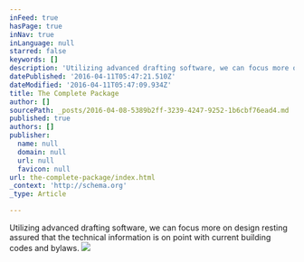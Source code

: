 ```yaml
---
inFeed: true
hasPage: true
inNav: true
inLanguage: null
starred: false
keywords: []
description: 'Utilizing advanced drafting software, we can focus more on design resting assured that the technical information is on point with current building codes and bylaws.'
datePublished: '2016-04-11T05:47:21.510Z'
dateModified: '2016-04-11T05:47:09.934Z'
title: The Complete Package
author: []
sourcePath: _posts/2016-04-08-5389b2ff-3239-4247-9252-1b6cbf76ead4.md
published: true
authors: []
publisher:
  name: null
  domain: null
  url: null
  favicon: null
url: the-complete-package/index.html
_context: 'http://schema.org'
_type: Article

---
```

Utilizing advanced drafting software, we can focus more on design resting assured that the technical information is on point with current building codes and bylaws.
![](https://s3-us-west-2.amazonaws.com/the-grid-img/p/ffb9c516d9fba3a002b658a0a4d22743c53caa38.jpg)